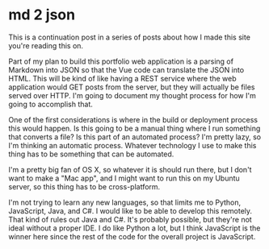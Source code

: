 # md 2 json

This is a continuation post in a series of posts about how I made this site you're reading this on.

Part of my plan to build this portfolio web application is a parsing of Markdown into JSON so that the Vue code can translate the JSON into HTML. This will be kind of like having a REST service where the web application would GET posts from the server, but they will actually be files served over HTTP. I'm going to document my thought process for how I'm going to accomplish that.

One of the first considerations is where in the build or deployment process this would happen. Is this going to be a manual thing where I run something that converts a file? Is this part of an automated process? I'm pretty lazy, so I'm thinking an automatic process. Whatever technology I use to make this thing has to be something that can be automated.

I'm a pretty big fan of OS X, so whatever it is should run there, but I don't want to make a "Mac app", and I might want to run this on my Ubuntu server, so this thing has to be cross-platform.

I'm not trying to learn any new languages, so that limits me to Python, JavaScript, Java, and C#. I would like to be able to develop this remotely. That kind of rules out Java and C#. It's probably possible, but they're not ideal without a proper IDE. I do like Python a lot, but I think JavaScript is the winner here since the rest of the code for the overall project is JavaScript.


